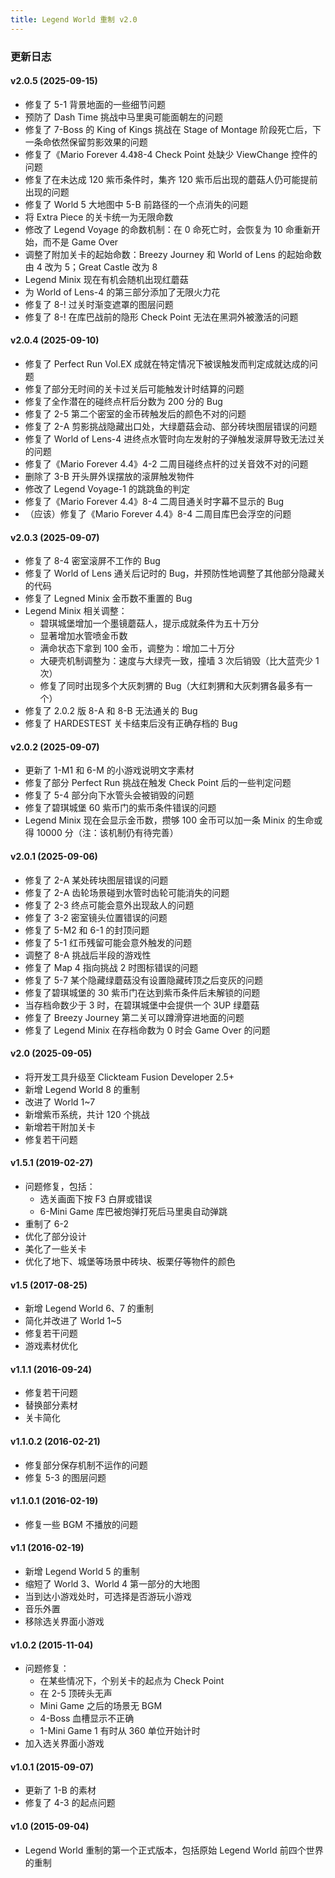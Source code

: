 ```yaml
---
title: Legend World 重制 v2.0
---
```


### 更新日志
#### v2.0.5 (2025-09-15)
- 修复了 5-1 背景地面的一些细节问题
- 预防了 Dash Time 挑战中马里奥可能面朝左的问题
- 修复了 7-Boss 的 King of Kings 挑战在 Stage of Montage 阶段死亡后，下一条命依然保留剪影效果的问题
- 修复了《Mario Forever 4.4》8-4 Check Point 处缺少 ViewChange 控件的问题
- 修复了在未达成 120 紫币条件时，集齐 120 紫币后出现的蘑菇人仍可能提前出现的问题
- 修复了 World 5 大地图中 5-B 前路径的一个点消失的问题
- 将 Extra Piece 的关卡统一为无限命数
- 修改了 Legend Voyage 的命数机制：在 0 命死亡时，会恢复为 10 命重新开始，而不是 Game Over
- 调整了附加关卡的起始命数：Breezy Journey 和 World of Lens 的起始命数由 4 改为 5；Great Castle 改为 8
- Legend Minix 现在有机会随机出现红蘑菇
- 为 World of Lens-4 的第三部分添加了无限火力花
- 修复了 8-! 过关时渐变遮罩的图层问题
- 修复了 8-! 在库巴战前的隐形 Check Point 无法在黑洞外被激活的问题

#### v2.0.4 (2025-09-10)
- 修复了 Perfect Run Vol.EX 成就在特定情况下被误触发而判定成就达成的问题
- 修复了部分无时间的关卡过关后可能触发计时结算的问题
- 修复了全作潜在的碰终点杆后分数为 200 分的 Bug
- 修复了 2-5 第二个密室的金币砖触发后的颜色不对的问题
- 修复了 2-A 剪影挑战隐藏出口处，大绿蘑菇会动、部分砖块图层错误的问题
- 修复了 World of Lens-4 进终点水管时向左发射的子弹触发滚屏导致无法过关的问题
- 修复了《Mario Forever 4.4》4-2 二周目碰终点杆的过关音效不对的问题
- 删除了 3-B 开头屏外误摆放的滚屏触发物件
- 修改了 Legend Voyage-1 的跳跳鱼的判定
- 修复了《Mario Forever 4.4》8-4 二周目通关时字幕不显示的 Bug
- （应该）修复了《Mario Forever 4.4》8-4 二周目库巴会浮空的问题

#### v2.0.3 (2025-09-07)
- 修复了 8-4 密室滚屏不工作的 Bug
- 修复了 World of Lens 通关后记时的 Bug，并预防性地调整了其他部分隐藏关的代码
- 修复了 Legned Minix 金币数不重置的 Bug
- Legend Minix 相关调整：
    - 碧琪城堡增加一个墨镜蘑菇人，提示成就条件为五十万分
    - 显著增加水管喷金币数
    - 满命状态下拿到 100 金币，调整为：增加二十万分
    - 大硬壳机制调整为：速度与大绿壳一致，撞墙 3 次后销毁（比大蓝壳少 1 次）
    - 修复了同时出现多个大灰刺猬的 Bug（大红刺猬和大灰刺猬各最多有一个）
- 修复了 2.0.2 版 8-A 和 8-B 无法通关的 Bug
- 修复了 HARDESTEST 关卡结束后没有正确存档的 Bug

#### v2.0.2 (2025-09-07)
- 更新了 1-M1 和 6-M 的小游戏说明文字素材
- 修复了部分 Perfect Run 挑战在触发 Check Point 后的一些判定问题
- 修复了 5-4 部分向下水管头会被销毁的问题
- 修复了碧琪城堡 60 紫币门的紫币条件错误的问题
- Legend Minix 现在会显示金币数，攒够 100 金币可以加一条 Minix 的生命或得 10000 分（注：该机制仍有待完善）

#### v2.0.1 (2025-09-06)
- 修复了 2-A 某处砖块图层错误的问题
- 修复了 2-A 齿轮场景碰到水管时齿轮可能消失的问题
- 修复了 2-3 终点可能会意外出现敌人的问题
- 修复了 3-2 密室镜头位置错误的问题
- 修复了 5-M2 和 6-1 的封顶问题
- 修复了 5-1 红币残留可能会意外触发的问题
- 调整了 8-A 挑战后半段的游戏性
- 修复了 Map 4 指向挑战 2 时图标错误的问题
- 修复了 5-7 某个隐藏绿蘑菇没有设置隐藏砖顶之后变灰的问题
- 修复了碧琪城堡的 30 紫币门在达到紫币条件后未解锁的问题
- 当存档命数少于 3 时，在碧琪城堡中会提供一个 3UP 绿蘑菇
- 修复了 Breezy Journey 第二关可以蹲滑穿进地面的问题
- 修复了 Legend Minix 在存档命数为 0 时会 Game Over 的问题

#### v2.0 (2025-09-05)
- 将开发工具升级至 Clickteam Fusion Developer 2.5+
- 新增 Legend World 8 的重制
- 改进了 World 1~7
- 新增紫币系统，共计 120 个挑战
- 新增若干附加关卡
- 修复若干问题

#### v1.5.1 (2019-02-27)
- 问题修复，包括：
    - 选关画面下按 F3 白屏或错误
    - 6-Mini Game 库巴被炮弹打死后马里奥自动弹跳
- 重制了 6-2
- 优化了部分设计
- 美化了一些关卡
- 优化了地下、城堡等场景中砖块、板栗仔等物件的颜色

#### v1.5 (2017-08-25)
- 新增 Legend World 6、7 的重制
- 简化并改进了 World 1~5
- 修复若干问题
- 游戏素材优化

#### v1.1.1 (2016-09-24)
- 修复若干问题
- 替换部分素材
- 关卡简化

#### v1.1.0.2 (2016-02-21)
- 修复部分保存机制不运作的问题
- 修复 5-3 的图层问题

#### v1.1.0.1 (2016-02-19)
- 修复一些 BGM 不播放的问题

#### v1.1 (2016-02-19)
- 新增 Legend World 5 的重制
- 缩短了 World 3、World 4 第一部分的大地图
- 当到达小游戏处时，可选择是否游玩小游戏
- 音乐外置
- 移除选关界面小游戏

#### v1.0.2 (2015-11-04)
- 问题修复：
    - 在某些情况下，个别关卡的起点为 Check Point
    - 在 2-5 顶砖头无声
    - Mini Game 之后的场景无 BGM
    - 4-Boss 血槽显示不正确
    - 1-Mini Game 1 有时从 360 单位开始计时
- 加入选关界面小游戏

#### v1.0.1 (2015-09-07)
- 更新了 1-B 的素材
- 修复了 4-3 的起点问题

#### v1.0 (2015-09-04)
- Legend World 重制的第一个正式版本，包括原始 Legend World 前四个世界的重制